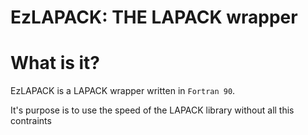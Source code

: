 # EzLAPACK: THE LAPACK wrapper

# What is it?

EzLAPACK is a LAPACK wrapper written in `Fortran 90`.

It's purpose is to use the speed of the LAPACK library without all this contraints
